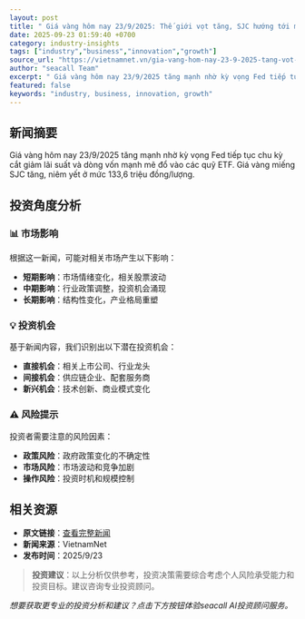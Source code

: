 ```yaml
---
layout: post
title: " Giá vàng hôm nay 23/9/2025: Thế giới vọt tăng, SJC hướng tới mốc 134 triệu "
date: 2025-09-23 01:59:40 +0700
category: industry-insights
tags: ["industry","business","innovation","growth"]
source_url: "https://vietnamnet.vn/gia-vang-hom-nay-23-9-2025-tang-vot-sjc-co-can-moc-134-trieu-2445161.html"
author: "seacall Team"
excerpt: " Giá vàng hôm nay 23/9/2025 tăng mạnh nhờ kỳ vọng Fed tiếp tục chu kỳ cắt giảm lãi suất và dòng vốn mạnh mẽ đổ vào các quỹ ETF. Giá vàng miếng SJC tăng, niêm yết ở mức 133,6 triệu đồng/lượng...."
featured: false
keywords: "industry, business, innovation, growth"
---
```


## 新闻摘要

 Giá vàng hôm nay 23/9/2025 tăng mạnh nhờ kỳ vọng Fed tiếp tục chu kỳ cắt giảm lãi suất và dòng vốn mạnh mẽ đổ vào các quỹ ETF. Giá vàng miếng SJC tăng, niêm yết ở mức 133,6 triệu đồng/lượng.

## 投资角度分析

### 📊 市场影响
根据这一新闻，可能对相关市场产生以下影响：
- **短期影响**：市场情绪变化，相关股票波动
- **中期影响**：行业政策调整，投资机会涌现
- **长期影响**：结构性变化，产业格局重塑

### 💡 投资机会
基于新闻内容，我们识别出以下潜在投资机会：
- **直接机会**：相关上市公司、行业龙头
- **间接机会**：供应链企业、配套服务商
- **新兴机会**：技术创新、商业模式变化

### ⚠️ 风险提示
投资者需要注意的风险因素：
- **政策风险**：政府政策变化的不确定性
- **市场风险**：市场波动和竞争加剧
- **操作风险**：投资时机和规模控制

## 相关资源

- **原文链接**：[查看完整新闻](https://vietnamnet.vn/gia-vang-hom-nay-23-9-2025-tang-vot-sjc-co-can-moc-134-trieu-2445161.html)
- **新闻来源**：VietnamNet
- **发布时间**：2025/9/23

> **投资建议**：以上分析仅供参考，投资决策需要综合考虑个人风险承受能力和投资目标。建议咨询专业投资顾问。

*想要获取更专业的投资分析和建议？点击下方按钮体验seacall AI投资顾问服务。*